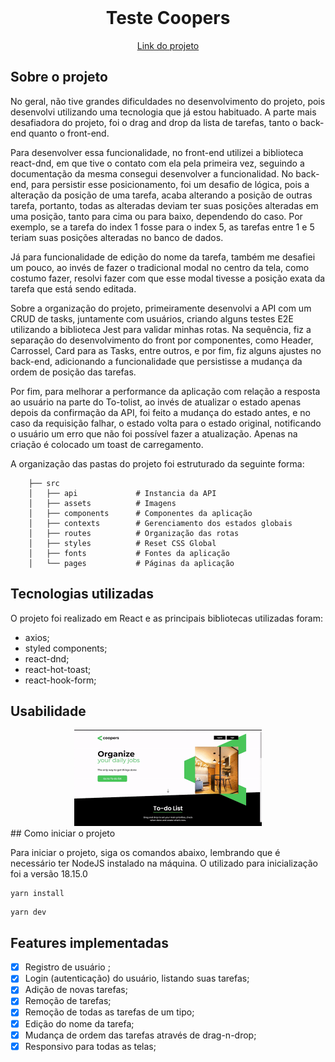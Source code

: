 <br />
<div align="center">

<h1 align="center">Teste Coopers</h1>

  <a href="https://guiwustro-teste-coopers.vercel.app/">
Link do projeto</a>
</div>

## Sobre o projeto

No geral, não tive grandes dificuldades no desenvolvimento do projeto, pois
desenvolvi utilizando uma tecnologia que já estou habituado. A parte mais
desafiadora do projeto, foi o drag and drop da lista de tarefas, tanto o
back-end quanto o front-end.

Para desenvolver essa funcionalidade, no front-end utilizei a biblioteca
react-dnd, em que tive o contato com ela pela primeira vez, seguindo a
documentação da mesma consegui desenvolver a funcionalidad. No back-end, para
persistir esse posicionamento, foi um desafio de lógica, pois a alteração da
posição de uma tarefa, acaba alterando a posição de outras tarefa, portanto,
todas as alteradas deviam ter suas posições alteradas em uma posição, tanto para
cima ou para baixo, dependendo do caso. Por exemplo, se a tarefa do index 1
fosse para o index 5, as tarefas entre 1 e 5 teriam suas posições alteradas no
banco de dados.

Já para funcionalidade de edição do nome da tarefa, também me desafiei um pouco,
ao invés de fazer o tradicional modal no centro da tela, como costumo fazer,
resolvi fazer com que esse modal tivesse a posição exata da tarefa que está
sendo editada.

Sobre a organização do projeto, primeiramente desenvolvi a API com um CRUD de
tasks, juntamente com usuários, criando alguns testes E2E utilizando a
biblioteca Jest para validar minhas rotas. Na sequência, fiz a separação do
desenvolvimento do front por componentes, como Header, Carrossel, Card para as
Tasks, entre outros, e por fim, fiz alguns ajustes no back-end, adicionando a
funcionalidade que persistisse a mudança da ordem de posição das tarefas.

Por fim, para melhorar a performance da aplicação com relação a resposta ao
usuário na parte do To-tolist, ao invés de atualizar o estado apenas depois da
confirmação da API, foi feito a mudança do estado antes, e no caso da requisição
falhar, o estado volta para o estado original, notificando o usuário um erro que
não foi possível fazer a atualização. Apenas na criação é colocado um toast de
carregamento.

A organização das pastas do projeto foi estruturado da seguinte forma:

```
    ├── src
    │   ├── api             # Instancia da API
    │   ├── assets          # Imagens
    │   ├── components      # Componentes da aplicação
    │   ├── contexts        # Gerenciamento dos estados globais
    │   ├── routes          # Organização das rotas
    │   ├── styles          # Reset CSS Global
    │   ├── fonts           # Fontes da aplicação
    │   └── pages           # Páginas da aplicação
```

## Tecnologias utilizadas

O projeto foi realizado em React e as principais bibliotecas utilizadas foram:

- axios;
- styled components;
- react-dnd;
- react-hot-toast;
- react-hook-form;

## Usabilidade
<div align="center">
<img src="./project-gif.gif" width="300"/>
</div>
## Como iniciar o projeto

Para iniciar o projeto, siga os comandos abaixo, lembrando que é necessário ter
NodeJS instalado na máquina. O utilizado para inicialização foi a versão 18.15.0

```
yarn install
```

```
yarn dev
```

## Features implementadas

- [x] Registro de usuário ;
- [x] Login (autenticação) do usuário, listando suas tarefas;
- [x] Adição de novas tarefas;
- [x] Remoção de tarefas;
- [x] Remoção de todas as tarefas de um tipo;
- [x] Edição do nome da tarefa;
- [x] Mudança de ordem das tarefas através de drag-n-drop;
- [x] Responsivo para todas as telas;
